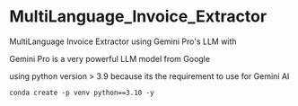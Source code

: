 # MultiLanguage_Invoice_Extractor
MultiLanguage Invoice Extractor using Gemini Pro's LLM with 



Gemini Pro is a very powerful LLM model from Google 

using python version > 3.9 because its the requirement to use for Gemini AI

    conda create -p venv python==3.10 -y 

